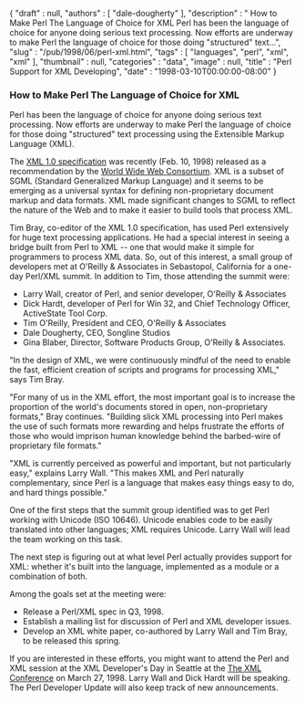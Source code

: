 {
   "draft" : null,
   "authors" : [
      "dale-dougherty"
   ],
   "description" : " How to Make Perl The Language of Choice for XML Perl has been the language of choice for anyone doing serious text processing. Now efforts are underway to make Perl the language of choice for those doing \"structured\" text...",
   "slug" : "/pub/1998/06/perl-xml.html",
   "tags" : [
      "languages",
      "perl",
      "xml",
      "xml"
   ],
   "thumbnail" : null,
   "categories" : "data",
   "image" : null,
   "title" : "Perl Support for XML Developing",
   "date" : "1998-03-10T00:00:00-08:00"
}



### How to Make Perl The Language of Choice for XML

Perl has been the language of choice for anyone doing serious text processing. Now efforts are underway to make Perl the language of choice for those doing "structured" text processing using the Extensible Markup Language (XML).

The [XML 1.0 specification](http://www.w3.org/tr/1998/rec-xml-19980210) was recently (Feb. 10, 1998) released as a recommendation by the [World Wide Web Consortium](http://www.w3.org/). XML is a subset of SGML (Standard Generalized Markup Language) and it seems to be emerging as a universal syntax for defining non-proprietary document markup and data formats. XML made significant changes to SGML to reflect the nature of the Web and to make it easier to build tools that process XML.

Tim Bray, co-editor of the XML 1.0 specification, has used Perl extensively for huge text processing applications. He had a special interest in seeing a bridge built from Perl to XML -- one that would make it simple for programmers to process XML data. So, out of this interest, a small group of developers met at O'Reilly & Associates in Sebastopol, California for a one-day Perl/XML summit. In addition to Tim, those attending the summit were:

-   Larry Wall, creator of Perl, and senior developer, O'Reilly & Associates
-   Dick Hardt, developer of Perl for Win 32, and Chief Technology Officer, ActiveState Tool Corp.
-   Tim O'Reilly, President and CEO, O'Reilly & Associates
-   Dale Dougherty, CEO, Songline Studios
-   Gina Blaber, Director, Software Products Group, O'Reilly & Associates.

"In the design of XML, we were continuously mindful of the need to enable the fast, efficient creation of scripts and programs for processing XML," says Tim Bray.

"For many of us in the XML effort, the most important goal is to increase the proportion of the world's documents stored in open, non-proprietary formats," Bray continues. "Building slick XML processing into Perl makes the use of such formats more rewarding and helps frustrate the efforts of those who would imprison human knowledge behind the barbed-wire of proprietary file formats."

"XML is currently perceived as powerful and important, but not particularly easy," explains Larry Wall. "This makes XML and Perl naturally complementary, since Perl is a language that makes easy things easy to do, and hard things possible."

One of the first steps that the summit group identified was to get Perl working with Unicode (ISO 10646). Unicode enables code to be easily translated into other languages; XML requires Unicode. Larry Wall will lead the team working on this task.

The next step is figuring out at what level Perl actually provides support for XML: whether it's built into the language, implemented as a module or a combination of both.

Among the goals set at the meeting were:

-   Release a Perl/XML spec in Q3, 1998.
-   Establish a mailing list for discussion of Perl and XML developer issues.
-   Develop an XML white paper, co-authored by Larry Wall and Tim Bray, to be released this spring.

If you are interested in these efforts, you might want to attend the Perl and XML session at the XML Developer's Day in Seattle at the [The XML Conference](http://www.gca.org/) on March 27, 1998. Larry Wall and Dick Hardt will be speaking. The Perl Developer Update will also keep track of new announcements.
